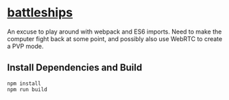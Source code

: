 # [battleships](http://liamness.co.uk/battleships)

An excuse to play around with webpack and ES6 imports. Need to make the computer fight back at some point, and possibly also use WebRTC to create a PVP mode.

## Install Dependencies and Build
```
npm install
npm run build
```
